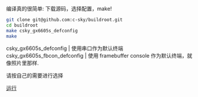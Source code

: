 编译真的很简单: 下载源码，选择配置，make!

```bash
git clone git@github.com:c-sky/buildroot.git
cd buildroot
make csky_gx6605s_defconfig
make
```

csky_gx6605s_defconfig | 使用串口作为默认终端
csky_gx6605s_fbcon_defconfig | 使用 framebuffer console 作为默认终端，就像照片里那样.

请按自己的需要进行选择

[运行](quick-run.md)
